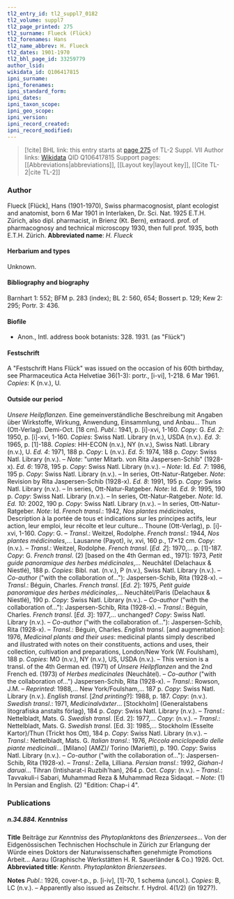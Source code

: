 ```yaml
---
tl2_entry_id: tl2_suppl7_0182
tl2_volume: suppl7
tl2_page_printed: 275
tl2_surname: Flueck (Flück)
tl2_forenames: Hans
tl2_name_abbrev: H. Flueck
tl2_dates: 1901-1970
tl2_bhl_page_id: 33259779
author_lsid: 
wikidata_id: Q106417815
ipni_surname: 
ipni_forenames: 
ipni_standard_form: 
ipni_dates: 
ipni_taxon_scope: 
ipni_geo_scope: 
ipni_version: 
ipni_record_created: 
ipni_record_modified:
---
```


> [!cite] BHL link: this entry starts at [page 275](https://www.biodiversitylibrary.org/page/33259779) of TL-2 Suppl. VII
> Author links: [Wikidata](https://www.wikidata.org/wiki/Q106417815) QID Q106417815
> Support pages: [[Abbreviations|abbreviations]], [[Layout key|layout key]], [[Cite TL-2|cite TL-2]]

### Author

Flueck \[Flück\], Hans (1901-1970), Swiss pharmacognosist, plant ecologist and anatomist, born 6 Mar 1901 in Interlaken, Dr. Sci. Nat. 1925 E.T.H. Zürich, also dipl. pharmacist, in Brienz (Kt. Bern), extraord. prof. of pharmacognosy and technical microscopy 1930, then full prof. 1935, both E.T.H. Zürich. 
**Abbreviated name**: *H. Flueck*

#### Herbarium and types

Unknown.

#### Bibliography and biography

Barnhart 1: 552; BFM p. 283 (index); BL 2: 560, 654; Bossert p. 129; Kew 2: 295; Portr. 3: 436.

#### Biofile

- Anon., Intl. address book botanists: 328. 1931. (as "Flück")

#### Festschrift

A "Festschrift Hans Flück" was issued on the occasion of his 60th birthday, see Pharmaceutica Acta Helvetiae 36(1-3): portr., \[i-vi\], 1-218. 6 Mar 1961. *Copies*: K (n.v.), U.

#### Outside our period

*Unsere Heilpflanzen*. Eine gemeinverständliche Beschreibung mit Angaben über Wirkstoffe, Wirkung, Anwendung, Einsammlung, und Anbau... Thun (Ott-Verlag). Demi-Oct. \[18 cm\].
*Publ*.: 1941, p. \[i\]-xvi, 1-160. *Copy*: G.
*Ed. 2*: 1950, p. \[i\]-xvi, 1-160. *Copies*: Swiss Natl. Library (n.v.), USDA (n.v.). *Ed. 3*: 1965, p. \[1\]-188. *Copies*: HH-ECON (n.v.), NY (n.v.), Swiss Natl. Library (n.v.), U. *Ed. 4*: 1971, 188 p. *Copy*: L (n.v.).
*Ed. 5*: 1974, 188 p. *Copy*: Swiss Natl. Library (n.v.). – *Note*: "unter Mitarb. von Rita Jaspersen-Schib" (1928-x).
*Ed. 6*: 1978, 195 p. *Copy*: Swiss Natl. Library (n.v.). – *Note*: Id. *Ed. 7*: 1986, 195 p. *Copy*: Swiss Natl. Library (n.v.). – In series, Ott-Natur-Ratgeber. *Note*: Revision by Rita Jaspersen-Schib (1928-x).
*Ed. 8*: 1991, 195 p. *Copy*: Swiss Natl. Library (n.v.). – In series, Ott-Natur-Ratgeber. *Note*: Id.
*Ed. 9*: 1995, 190 p. *Copy*: Swiss Natl. Library (n.v.). – In series, Ott-Natur-Ratgeber. *Note*: Id.
*Ed. 10*: 2002, 190 p. *Copy*: Swiss Natl. Library (n.v.). – In series, Ott-Natur-Ratgeber. *Note*: Id.
*French transl*.: 1942, *Nos plantes médicinales*, Description à la portée de tous et indications sur les principes actifs, leur action, leur emploi, leur récolte et leur culture... Thoune (Ott-Verlag), p. \[i\]-xvi, 1-160. *Copy*: G. – *Transl*.: Weitzel, Rodolphe. *French transl*.: 1944, *Nos plantes médicinales*,... Lausanne (Payot), iv, xvi, 160 p., 17×12 cm. *Copy*: (n.v.). – *Transl*.: Weitzel, Rodolphe.
*French transl*. \[*Ed. 2*\]: 1970,... p. \[1\]-187. *Copy*: G. *French transl*. (2) \[based on the 4th German ed., 1971\]: 1973, *Petit guide panoramique des herbes médicinales*,... Neuchâtel (Delachaux & Niestlé), 188 p. *Copies*: Bibl. nat. (n.v.), P (n.v.), Swiss Natl. Library (n.v.). – *Co-author* ("with the collaboration of..."): Jaspersen-Schib, Rita (1928-x). – *Transl*.: Béguin, Charles.
*French transl*. \[*Ed. 2*\]: 1975, *Petit guide panoramique des herbes médicinales*,... Neuchâtel/Paris (Delachaux & Niestlé), 190 p. *Copy*: Swiss Natl. Library (n.v.). – *Co-author* ("with the collaboration of..."): Jaspersen-Schib, Rita (1928-x). – *Transl*.: Béguin, Charles.
*French transl*. \[*Ed. 3*\]: 1977,... unchanged? *Copy*: Swiss Natl. Library (n.v.). – *Co-author* ("with the collaboration of..."): Jaspersen-Schib, Rita (1928-x). – *Transl*.: Béguin, Charles.
*English transl*. \[and augmentation\]: 1976, *Medicinal plants and their uses*: medicinal plants simply described and illustrated with notes on their constituents, actions and uses, their collection, cultivation and preparations, London/New York (W. Foulsham), 188 p. *Copies*: MO (n.v.), NY (n.v.), US, USDA (n.v.). – This version is a transl. of the 4th German ed. (1971) of *Unsere Heilpflanzen* and the 2nd French ed. (1973) of *Herbes medicinales* (Neuchâtel). – *Co-author* ("with the collaboration of...") Jaspersen-Schib, Rita (1928-x). – *Transl*.: Rowson, J.M. – *Reprinted*: 1988,... New York/Foulsham,... 187 p. *Copy*: Swiss Natl. Library (n.v.).
*English transl*. \[*2nd printing*?\]: 1988, p. 187. *Copy*: (n.v.). *Swedish transl*.: 1971, *Medicinalväxter*... \[Stockholm\] (Generalstabens litografiska anstalts förlag), 184 p. *Copy*: Swiss Natl. Library (n.v.). – *Transl*.: Nettelbladt, Mats. G. *Swedish transl*. \[Ed. 2\]: 1977,... *Copy*: (n.v.). – *Transl*.: Nettelbladt, Mats. G. *Swedish transl*. \[Ed. 3\]: 1985,... Stockholm (Esselte Kartor)/Thun (Trickt hos Ott), 184 p. *Copy*: Swiss Natl. Library (n.v.). – *Transl*.: Nettelbladt, Mats. G. *Italian transl*.: 1976, *Piccola enciclopedia delle piante medicinali*... \[Milano\] (AMZ)/ Torino (Marietti), p. 190. *Copy*: Swiss Natl. Library (n.v.). – *Co-author* ("with the collaboration of..."): Jaspersen-Schib, Rita (1928-x). – *Transl*.: Zella, Lilliana. *Persian transl*.: 1992, *Giahan-I daruai*... Tihran (Intisharat-i Ruzbih'han), 264 p. Oct. *Copy*: (n.v.). – *Transl*.: Tavvakuli-i Sabari, Muhammad Reza & Muhammad Reza Sidaqat. – *Note*: (1) In Persian and English. (2) "Edition: Chap-i 4".

### Publications

##### n.34.884. Kenntniss

**Title**
Beiträge zur *Kenntniss* des *Phytoplanktons* des *Brienzersees*... Von der Eidgenössischen Technischen Hochschule in Zürich zur Erlangung der Würde eines Doktors der Naturwissenschaften genehmigte Promotions Arbeit... Aarau (Graphische Werkstätten H. R. Sauerländer & Co.) 1926. Oct.
**Abbreviated title**: *Kenntn. Phytoplankton Brienzersees*.

**Notes**
*Publ*.: 1926, cover-t.p., p. \[i-iv\], \[1\]-70, 1 schema (uncol.). *Copies*: B, LC (n.v.). – Apparently also issued as Zeitschr. f. Hydrol. 4(1/2) (in 1927?).

